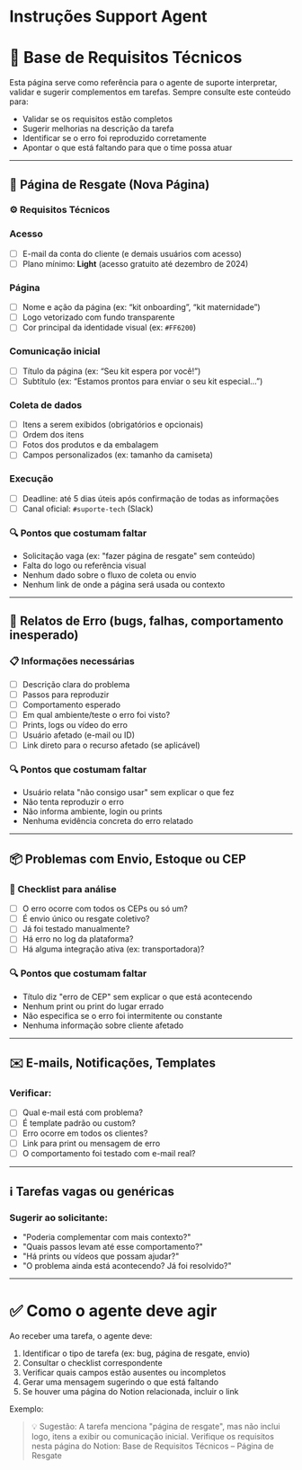 # Instruções Support Agent

# 📘 Base de Requisitos Técnicos

Esta página serve como referência para o agente de suporte interpretar, validar e sugerir complementos em tarefas. Sempre consulte este conteúdo para:

- Validar se os requisitos estão completos
- Sugerir melhorias na descrição da tarefa
- Identificar se o erro foi reproduzido corretamente
- Apontar o que está faltando para que o time possa atuar

---

## 🧩 Página de Resgate (Nova Página)

### ⚙ Requisitos Técnicos

### Acesso

- [ ]  E-mail da conta do cliente (e demais usuários com acesso)
- [ ]  Plano mínimo: **Light** (acesso gratuito até dezembro de 2024)

### Página

- [ ]  Nome e ação da página (ex: “kit onboarding”, “kit maternidade”)
- [ ]  Logo vetorizado com fundo transparente
- [ ]  Cor principal da identidade visual (ex: `#FF6200`)

### Comunicação inicial

- [ ]  Título da página (ex: “Seu kit espera por você!”)
- [ ]  Subtítulo (ex: “Estamos prontos para enviar o seu kit especial...”)

### Coleta de dados

- [ ]  Itens a serem exibidos (obrigatórios e opcionais)
- [ ]  Ordem dos itens
- [ ]  Fotos dos produtos e da embalagem
- [ ]  Campos personalizados (ex: tamanho da camiseta)

### Execução

- [ ]  Deadline: até 5 dias úteis após confirmação de todas as informações
- [ ]  Canal oficial: `#suporte-tech` (Slack)

### 🔍 Pontos que costumam faltar

- Solicitação vaga (ex: "fazer página de resgate" sem conteúdo)
- Falta do logo ou referência visual
- Nenhum dado sobre o fluxo de coleta ou envio
- Nenhum link de onde a página será usada ou contexto

---

## 🐞 Relatos de Erro (bugs, falhas, comportamento inesperado)

### 📋 Informações necessárias

- [ ]  Descrição clara do problema
- [ ]  Passos para reproduzir
- [ ]  Comportamento esperado
- [ ]  Em qual ambiente/teste o erro foi visto?
- [ ]  Prints, logs ou vídeo do erro
- [ ]  Usuário afetado (e-mail ou ID)
- [ ]  Link direto para o recurso afetado (se aplicável)

### 🔍 Pontos que costumam faltar

- Usuário relata "não consigo usar" sem explicar o que fez
- Não tenta reproduzir o erro
- Não informa ambiente, login ou prints
- Nenhuma evidência concreta do erro relatado

---

## 📦 Problemas com Envio, Estoque ou CEP

### 🧾 Checklist para análise

- [ ]  O erro ocorre com todos os CEPs ou só um?
- [ ]  É envio único ou resgate coletivo?
- [ ]  Já foi testado manualmente?
- [ ]  Há erro no log da plataforma?
- [ ]  Há alguma integração ativa (ex: transportadora)?

### 🔍 Pontos que costumam faltar

- Título diz "erro de CEP" sem explicar o que está acontecendo
- Nenhum print ou print do lugar errado
- Não especifica se o erro foi intermitente ou constante
- Nenhuma informação sobre cliente afetado

---

## ✉️ E-mails, Notificações, Templates

### Verificar:

- [ ]  Qual e-mail está com problema?
- [ ]  É template padrão ou custom?
- [ ]  Erro ocorre em todos os clientes?
- [ ]  Link para print ou mensagem de erro
- [ ]  O comportamento foi testado com e-mail real?

---

## ℹ️ Tarefas vagas ou genéricas

### Sugerir ao solicitante:

- "Poderia complementar com mais contexto?"
- "Quais passos levam até esse comportamento?"
- "Há prints ou vídeos que possam ajudar?"
- "O problema ainda está acontecendo? Já foi resolvido?"

---

# ✅ Como o agente deve agir

Ao receber uma tarefa, o agente deve:

1. Identificar o tipo de tarefa (ex: bug, página de resgate, envio)
2. Consultar o checklist correspondente
3. Verificar quais campos estão ausentes ou incompletos
4. Gerar uma mensagem sugerindo o que está faltando
5. Se houver uma página do Notion relacionada, incluir o link

Exemplo:

> 💡 Sugestão: A tarefa menciona "página de resgate", mas não inclui logo, itens a exibir ou comunicação inicial. Verifique os requisitos nesta página do Notion: Base de Requisitos Técnicos – Página de Resgate
>